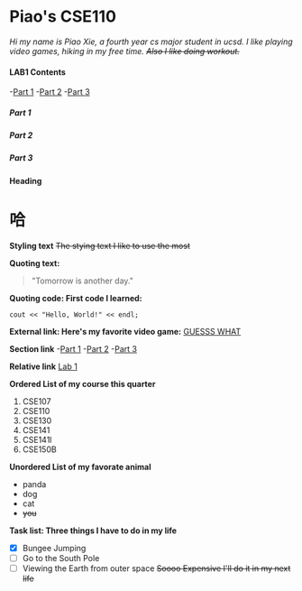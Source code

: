 # Piao's CSE110

_Hi my name is Piao Xie, a fourth year cs major student in ucsd. I like playing video games, hiking in my free time. ~~Also I like doing workout.~~_

#### LAB1 Contents
-[Part 1](#part-1)
-[Part 2](#part-2)
-[Part 3](#part-3)

##### Part 1

##### Part 2

##### Part 3
**Heading**
# 哈

**Styling text**
~~The stying text I like to use the most~~

**Quoting text:**
> "Tomorrow is another day."

**Quoting code: First code I learned:**
```
cout << "Hello, World!" << endl;
```

**External link: Here's my favorite video game:**
[GUESSS WHAT](https://store.steampowered.com/app/1158310/Crusader_Kings_III/)

**Section link**
-[Part 1](#part-1)
-[Part 2](#part-2)
-[Part 3](#part-3)

**Relative link**
[Lab 1](Lab1.md)

**Ordered List of my course this quarter**
1. CSE107
2. CSE110
3. CSE130
4. CSE141
5. CSE141l
6. CSE150B

**Unordered List of my favorate animal**
* panda
* dog
* cat
* ~~you~~

**Task list: Three things I have to do in my life**
- [x] Bungee Jumping
- [ ] Go to the South Pole
- [ ] Viewing the Earth from outer space ~~Soooo Expensive I'll do it in my next life~~

